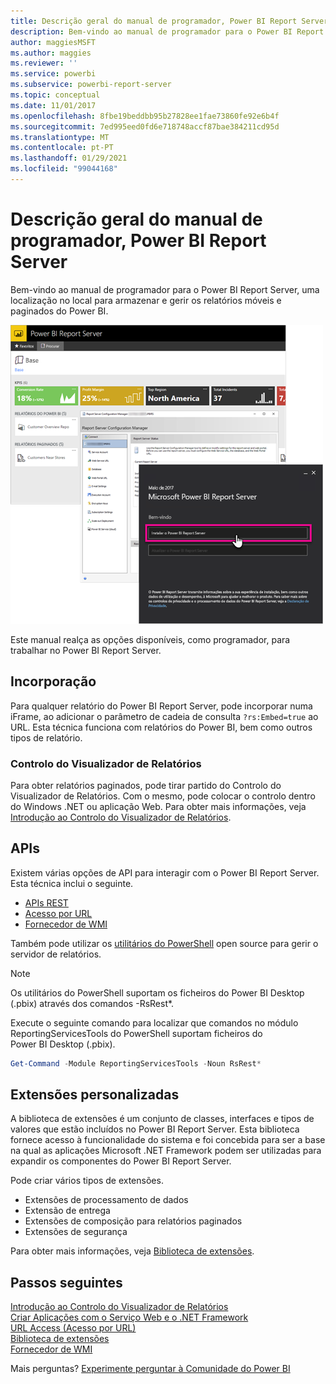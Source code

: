 ```yaml
---
title: Descrição geral do manual de programador, Power BI Report Server
description: Bem-vindo ao manual de programador para o Power BI Report Server, uma localização no local para armazenar e gerir os relatórios móveis e paginados do Power BI.
author: maggiesMSFT
ms.author: maggies
ms.reviewer: ''
ms.service: powerbi
ms.subservice: powerbi-report-server
ms.topic: conceptual
ms.date: 11/01/2017
ms.openlocfilehash: 8fbe19beddbb95b27828ee1fae73860fe92e6b4f
ms.sourcegitcommit: 7ed995eed0fd6e718748accf87bae384211cd95d
ms.translationtype: MT
ms.contentlocale: pt-PT
ms.lasthandoff: 01/29/2021
ms.locfileid: "99044168"
---
```

# <a name="developer-handbook-overview-power-bi-report-server"></a>Descrição geral do manual de programador, Power BI Report Server

Bem-vindo ao manual de programador para o Power BI Report Server, uma localização no local para armazenar e gerir os relatórios móveis e paginados do Power BI.

![Visão geral do relatório do relatório do BI de energia.](media/admin-handbook-overview/admin-handbook.png)

Este manual realça as opções disponíveis, como programador, para trabalhar no Power BI Report Server.

## <a name="embedding"></a>Incorporação

Para qualquer relatório do Power BI Report Server, pode incorporar numa iFrame, ao adicionar o parâmetro de cadeia de consulta `?rs:Embed=true` ao URL. Esta técnica funciona com relatórios do Power BI, bem como outros tipos de relatório.

### <a name="report-viewer-control"></a>Controlo do Visualizador de Relatórios

Para obter relatórios paginados, pode tirar partido do Controlo do Visualizador de Relatórios. Com o mesmo, pode colocar o controlo dentro do Windows .NET ou aplicação Web. Para obter mais informações, veja [Introdução ao Controlo do Visualizador de Relatórios](/sql/reporting-services/application-integration/integrating-reporting-services-using-reportviewer-controls-get-started).

## <a name="apis"></a>APIs

Existem várias opções de API para interagir com o Power BI Report Server. Esta técnica inclui o seguinte.

* [APIs REST](rest-api.md)
* [Acesso por URL](/sql/reporting-services/url-access-ssrs)
* [Fornecedor de WMI](/sql/reporting-services/wmi-provider-library-reference/reporting-services-wmi-provider-library-reference-ssrs)

Também pode utilizar os [utilitários do PowerShell](https://github.com/Microsoft/ReportingServicesTools) open source para gerir o servidor de relatórios.

> [!NOTE]
> Os utilitários do PowerShell suportam os ficheiros do Power BI Desktop (.pbix) através dos comandos -RsRest*.

Execute o seguinte comando para localizar que comandos no módulo ReportingServicesTools do PowerShell suportam ficheiros do Power BI Desktop (.pbix).

```powershell
Get-Command -Module ReportingServicesTools -Noun RsRest*
```

## <a name="custom-extensions"></a>Extensões personalizadas

A biblioteca de extensões é um conjunto de classes, interfaces e tipos de valores que estão incluídos no Power BI Report Server. Esta biblioteca fornece acesso à funcionalidade do sistema e foi concebida para ser a base na qual as aplicações Microsoft .NET Framework podem ser utilizadas para expandir os componentes do Power BI Report Server.

Pode criar vários tipos de extensões.

* Extensões de processamento de dados
* Extensão de entrega
* Extensões de composição para relatórios paginados
* Extensões de segurança

Para obter mais informações, veja [Biblioteca de extensões](/sql/reporting-services/extensions/reporting-services-extension-library).

## <a name="next-steps"></a>Passos seguintes

[Introdução ao Controlo do Visualizador de Relatórios](/sql/reporting-services/application-integration/integrating-reporting-services-using-reportviewer-controls-get-started)  
[Criar Aplicações com o Serviço Web e o .NET Framework](/sql/reporting-services/report-server-web-service/net-framework/building-applications-using-the-web-service-and-the-net-framework)  
[URL Access (Acesso por URL)](/sql/reporting-services/url-access-ssrs)  
[Biblioteca de extensões](/sql/reporting-services/extensions/reporting-services-extension-library)  
[Fornecedor de WMI](/sql/reporting-services/wmi-provider-library-reference/reporting-services-wmi-provider-library-reference-ssrs)

Mais perguntas? [Experimente perguntar à Comunidade do Power BI](https://community.powerbi.com/)
